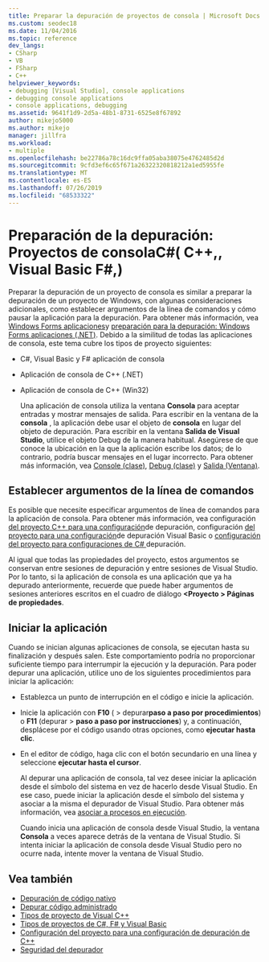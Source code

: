 ```yaml
---
title: Preparar la depuración de proyectos de consola | Microsoft Docs
ms.custom: seodec18
ms.date: 11/04/2016
ms.topic: reference
dev_langs:
- CSharp
- VB
- FSharp
- C++
helpviewer_keywords:
- debugging [Visual Studio], console applications
- debugging console applications
- console applications, debugging
ms.assetid: 9641f1d9-2d5a-48b1-8731-6525e8f67892
author: mikejo5000
ms.author: mikejo
manager: jillfra
ms.workload:
- multiple
ms.openlocfilehash: be22786a78c16dc9ffa05aba38075e4762485d2d
ms.sourcegitcommit: 9cfd3ef6c65f671a26322320818212a1ed5955fe
ms.translationtype: MT
ms.contentlocale: es-ES
ms.lasthandoff: 07/26/2019
ms.locfileid: "68533322"
---
```

# <a name="debugging-preparation-console-projects-c-c-visual-basic-f"></a>Preparación de la depuración: Proyectos de consolaC#( C++,, Visual Basic F#,)

Preparar la depuración de un proyecto de consola es similar a preparar la depuración de un proyecto de Windows, con algunas consideraciones adicionales, como establecer argumentos de la línea de comandos y cómo pausar la aplicación para la depuración. Para obtener más información, vea [Windows Forms aplicaciones](../debugger/debugging-preparation-windows-forms-applications.md)y [preparación para la depuración: Windows Forms aplicaciones (.NET)](https://docs.microsoft.com/previous-versions/visualstudio/visual-studio-2010/sez9z95a(v=vs.100)). Debido a la similitud de todas las aplicaciones de consola, este tema cubre los tipos de proyecto siguientes:

- C#, Visual Basic y F# aplicación de consola

- Aplicación de consola de C++ (.NET)

- Aplicación de consola de C++ (Win32)

  Una aplicación de consola utiliza la ventana **Consola** para aceptar entradas y mostrar mensajes de salida. Para escribir en la ventana de la **consola** , la aplicación debe usar el objeto de **consola** en lugar del objeto de depuración. Para escribir en la ventana **Salida de Visual Studio**, utilice el objeto Debug de la manera habitual. Asegúrese de que conoce la ubicación en la que la aplicación escribe los datos; de lo contrario, podría buscar mensajes en el lugar incorrecto. Para obtener más información, vea [Console (clase)](/dotnet/api/system.console), [Debug (clase)](/dotnet/api/system.diagnostics.debug) y [Salida (Ventana)](../ide/reference/output-window.md).

## <a name="set-command-line-arguments"></a>Establecer argumentos de la línea de comandos

Es posible que necesite especificar argumentos de línea de comandos para la aplicación de consola. Para obtener más información, vea configuración [del proyecto C++ para una configuración](../debugger/project-settings-for-a-cpp-debug-configuration.md)de depuración, configuración [del proyecto para una configuración](../debugger/project-settings-for-a-visual-basic-debug-configuration.md)de depuración Visual Basic o [configuración del proyecto para configuraciones de C# ](../debugger/project-settings-for-csharp-debug-configurations.md)depuración.

Al igual que todas las propiedades del proyecto, estos argumentos se conservan entre sesiones de depuración y entre sesiones de Visual Studio. Por lo tanto, si la aplicación de consola es una aplicación que ya ha depurado anteriormente, recuerde que puede haber argumentos de sesiones anteriores escritos en el cuadro de diálogo **\<Proyecto > Páginas de propiedades**.

## <a name="start-the-application"></a>Iniciar la aplicación

 Cuando se inician algunas aplicaciones de consola, se ejecutan hasta su finalización y después salen. Este comportamiento podría no proporcionar suficiente tiempo para interrumpir la ejecución y la depuración. Para poder depurar una aplicación, utilice uno de los siguientes procedimientos para iniciar la aplicación:

- Establezca un punto de interrupción en el código e inicie la aplicación.

- Inicie la aplicación con **F10** ( > depurar**paso a paso por procedimientos**) o **F11** (depurar > **paso a paso por instrucciones**) y, a continuación, desplácese por el código usando otras opciones, como **ejecutar hasta clic**.

- En el editor de código, haga clic con el botón secundario en una línea y seleccione **ejecutar hasta el cursor**.

  Al depurar una aplicación de consola, tal vez desee iniciar la aplicación desde el símbolo del sistema en vez de hacerlo desde Visual Studio. En ese caso, puede iniciar la aplicación desde el símbolo del sistema y asociar a la misma el depurador de Visual Studio. Para obtener más información, vea [asociar a procesos en ejecución](../debugger/attach-to-running-processes-with-the-visual-studio-debugger.md).

  Cuando inicia una aplicación de consola desde Visual Studio, la ventana **Consola** a veces aparece detrás de la ventana de Visual Studio. Si intenta iniciar la aplicación de consola desde Visual Studio pero no ocurre nada, intente mover la ventana de Visual Studio.

## <a name="see-also"></a>Vea también
- [Depuración de código nativo](../debugger/debugging-native-code.md)
- [Depurar código administrado](../debugger/debugging-managed-code.md)
- [Tipos de proyecto de Visual C++](../debugger/debugging-preparation-visual-cpp-project-types.md)
- [Tipos de proyectos de C#, F# y Visual Basic](../debugger/debugging-preparation-csharp-f-hash-and-visual-basic-project-types.md)
- [Configuración del proyecto para una configuración de depuración de C++](../debugger/project-settings-for-a-cpp-debug-configuration.md)
- [Seguridad del depurador](../debugger/debugger-security.md)